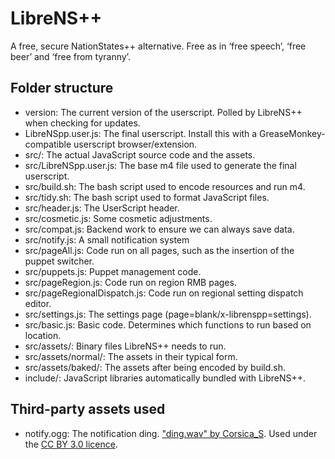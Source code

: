 LibreNS++
=========

A free, secure NationStates++ alternative. Free as in ‘free speech’, ‘free beer’ and ‘free from tyranny’.

Folder structure
----------------------
* version: The current version of the userscript. Polled by LibreNS++ when checking for updates.
* LibreNSpp.user.js: The final userscript. Install this with a GreaseMonkey-compatible userscript browser/extension.
* src/: The actual JavaScript source code and the assets.
 * src/LibreNSpp.user.js: The base m4 file used to generate the final userscript.
 * src/build.sh: The bash script used to encode resources and run m4.
 * src/tidy.sh: The bash script used to format JavaScript files.
 * src/header.js: The UserScript header.
 * src/cosmetic.js: Some cosmetic adjustments.
 * src/compat.js: Backend work to ensure we can always save data.
 * src/notify.js: A small notification system
 * src/pageAll.js: Code run on all pages, such as the insertion of the puppet switcher.
 * src/puppets.js: Puppet management code.
 * src/pageRegion.js: Code run on region RMB pages.
 * src/pageRegionalDispatch.js: Code run on regional setting dispatch editor.
 * src/settings.js: The settings page (page=blank/x-librenspp=settings).
 * src/basic.js: Basic code. Determines which functions to run based on location.
 * src/assets/: Binary files LibreNS++ needs to run.
  * src/assets/normal/: The assets in their typical form.
  * src/assets/baked/: The assets after being encoded by build.sh.
* include/: JavaScript libraries automatically bundled with LibreNS++.

Third-party assets used
-----------
* notify.ogg: The notification ding. ["ding.wav" by Corsica_S](http://www.freesound.org/people/Corsica_S/sounds/91926/). Used under the [CC BY 3.0 licence](http://creativecommons.org/licenses/by/3.0/).
